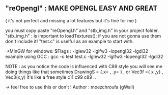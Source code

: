 ## "reOpengl" : MAKE OPENGL EASY AND GREAT
( it's not perfect and missing a lot features but it's fine for me ) 

you must copy paste "reOpengl.h" and "stb_img.h"  in your project folder.
"stb_img.h" : is important to loadTextures(); if you are not gonna use them don't include it!
"test.c" is uselful as an example to start with. 

->MinGW for windows:
$Flags : -lglew32 -lglfw3 -lopengl32 -lgdi32
example using GCC : 
gcc -o test test.c -lglew32 -lglfw3 -lopengl32 -lgdi32 


NOTE : as you notice the code is influenced with C89 style
you will see me doing things like that sometimes DrawingS = {.x= , .y= } , or Vec3f ={ x ,y} , Vec3(x,y)
it's like a free style c11 c99 c89 .. 
  
-> feel free to use this or don't !
Author : moezchroufa (gWall)
